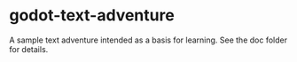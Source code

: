 # godot-text-adventure
A sample text adventure intended as a basis for learning. See the doc folder for details.
